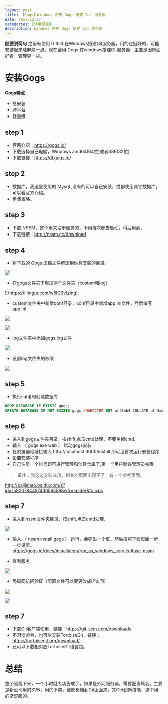 ```yaml
---
layout: post
title: 【Gogs】Windows 使用 Gogs 搭建 Git 服务器
date: 2017-12-27
categories: [环境配置]
description: Windows 使用 Gogs 搭建 Git 服务器
---
```


**随便说两句**
之前有使用 Gitblit 在Windows搭建Git服务器，用的也挺好的，可能安装起来略麻烦一点。现在全用 Gogs 在windows搭建Git服务器，主要是因界面好看，管理更一些。

# 安装Gogs

**Gogs特点**
- 易安装
- 跨平台
- 轻量级

## step 1

- 官网介绍：https://gogs.io/
- 下载选择自己电脑，Windows amd64(64位)或者386(32位)
- 下载链接：https://dl.gogs.io/

## step 2

- 数据库，我这里使用的 Mysql ,没有的可以自己安装，或都使用其它数据库，可以看官方介绍。
- 步骤省略。

## step 3

- 下载 NSSM，这个用来注册服务的，不用每次都去启动，稍后用到。
- 下载链接：http://nssm.cc/download

## step 4

- 将下载的 Gogs 压缩文件解压到你想安装的目录。

![](https://i.imgur.com/3IhoQ80.png)

- 在gogs文件夹下增加两个文件夹（custom和log）

![(https://i.imgur.com/w5IQ9vl.png)

- custom文件夹中新增conf目录，conf目录中新增app.ini文件，然后编写app.ini

![](https://i.imgur.com/KYWCpoa.png)

![](https://i.imgur.com/978eL7k.jpg)

- log文件夹中添加gogs.log文件

![](https://i.imgur.com/QP8pDx6.png)

- 设置log文件夹的权限

![](https://i.imgur.com/A5BVGJ8.png)

## step 5

- 执行sql语句创建数据库

```sql
DROP DATABASE IF EXISTS gogs;
CREATE DATABASE IF NOT EXISTS gogs CHARACTER SET utf8mb4 COLLATE utf8mb4_general_ci;
```

## step 6

- 进入到gogs文件夹目录，按shift,点击cmd处理，不要关掉cmd.
- 输入 （ gogs.exe web ） 启动gogs安装
- 在浏览器地址栏输入 http://localhost:3000/install 即可见首次运行安装程序
- 设置安装程序
- 自己注册一个帐号即可进行管理和创建仓库了,第一个用户默许管理员权限。

> 备注：我这边安装成功，相关的页面出现不了，有一个参考页面。

http://baijiahao.baidu.com/s?id=1582078449743656559&wfr=spider&for=pc

## step 7

- 进入到nssm文件夹目录，按shift,点击cmd处理.

![](https://i.imgur.com/W1TWeE8.png)

- 输入 （ nssm install gogs ） 运行，会弹出一个框，然后按照下面页面一步一步设置。
	https://gogs.io/docs/installation/run_as_windows_service#use-nssm

- 查看服务

![](https://i.imgur.com/FnD9HfE.png)

- 局域网访问验证（配置文件可以要更改成IP访问）

![](https://i.imgur.com/tfurWVr.png)

![](https://i.imgur.com/XwTB3dl.png)

## step 7

- 下载Git客户端使用，链接：https://git-scm.com/downloads
- 不习惯命令，也可以安装TortoiseGit，链接：https://tortoisegit.org/download/
- 还可以下载相对应TortoiseGit语言包。

# 总结

整个流程下来，一个小时就大功告成了，如果是外网服务器，需要配置域名。主要是新公司用的SVN，用的不爽，全部移植到Git上面来，又Get到新技能，这个用的挺舒服的。
